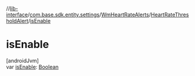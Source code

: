 //[lib-interface](../../../../index.md)/[com.base.sdk.entity.settings](../../index.md)/[WmHeartRateAlerts](../index.md)/[HeartRateThresholdAlert](index.md)/[isEnable](is-enable.md)

# isEnable

[androidJvm]\
var [isEnable](is-enable.md): [Boolean](https://kotlinlang.org/api/latest/jvm/stdlib/kotlin/-boolean/index.html)
